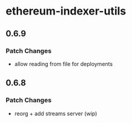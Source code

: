 # ethereum-indexer-utils

## 0.6.9

### Patch Changes

- allow reading from file for deployments

## 0.6.8

### Patch Changes

- reorg + add streams server (wip)
